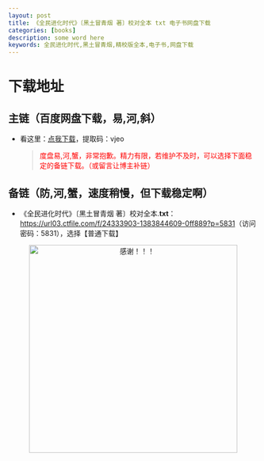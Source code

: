 ```yaml
---
layout: post
title: 《全民进化时代》〔黑土冒青烟 著〕校对全本 txt 电子书网盘下载
categories: [books]
description: some word here
keywords: 全民进化时代,黑土冒青烟,精校版全本,电子书,网盘下载
---
```


# 下载地址

## 主链（百度网盘下载，易,河,斜）

- 看这里：[点我下载](https://pan.baidu.com/s/1iMXUbSbtZQZjDcqDmnWUyw?pwd=vjeo)，提取码：vjeo

  > <p style="color:red" >度盘易,河,蟹，非常抱歉。精力有限，若维护不及时，可以选择下面稳定的备链下载。（或留言让博主补链）</p>

## 备链（防,河,蟹，速度稍慢，但下载稳定啊）

- 《全民进化时代》〔黑土冒青烟 著〕校对全本.**txt**：<https://url03.ctfile.com/f/24333903-1383844609-0ff889?p=5831>（访问密码：5831），选择【普通下载】

<div align="center"><img src="https://pic.imgdb.cn/item/6707df6bd29ded1a8ce37031.gif" alt="感谢！！！" width="420px" height="auto"/></div>
